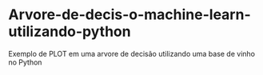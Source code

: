 # Arvore-de-decis-o-machine-learn-utilizando-python
Exemplo de PLOT em uma arvore de decisão utilizando uma base de vinho no Python
